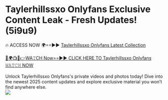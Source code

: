 # Taylerhillssxo Onlyfans Exclusive Content Leak - Fresh Updates! (5i9u9)

🔥 ACCESS NOW 🌍==►► <a href="https://tinyurl.com/kvy9nzfs" rel="nofollow">Taylerhillssxo Onlyfans Latest Collection</a>
<br><br>
[🔴🌍📺📱👉WA𝚃CH Now==►► CLICK HERE TO Taylerhillssxo Onlyfans 𝚆𝙰𝚃𝙲𝙷 NOW](https://tinyurl.com/kvy9nzfs)
<br><br>
Unlock Taylerhillssxo Onlyfans's private videos and photos today! Dive into the newest 2025 content updates and explore exclusive material you won’t find anywhere else.
<br>
<a href="https://tinyurl.com/kvy9nzfs" rel="nofollow" data-target="animated-image.originalLink"><img src="https://camo.githubusercontent.com/8a4f000d20f83aca3bf7ec5f350d767afa0574a8a352519fd8cfa583a6f93a33/68747470733a2f2f692e696d6775722e636f6d2f644a486b345a712e676966" data-canonical-src="https://i.imgur.com/dJHk4Zq.gif" style="max-width: 100%; display: inline-block;" data-target="animated-image.originalImage"></a>
<br>
